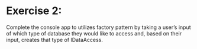 # Exercise 2:
Complete the console app to utilizes factory pattern by taking a user’s input of which type of database they would like to access and, based on their input, creates that type of IDataAccess.
